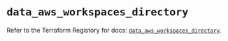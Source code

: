 # `data_aws_workspaces_directory`

Refer to the Terraform Registory for docs: [`data_aws_workspaces_directory`](https://registry.terraform.io/providers/hashicorp/aws/5.6.2/docs/data-sources/workspaces_directory).
